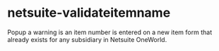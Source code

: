 netsuite-validateitemname
=========================

Popup a warning is an item number is entered on a new item form that already exists for any subsidiary in Netsuite OneWorld.
